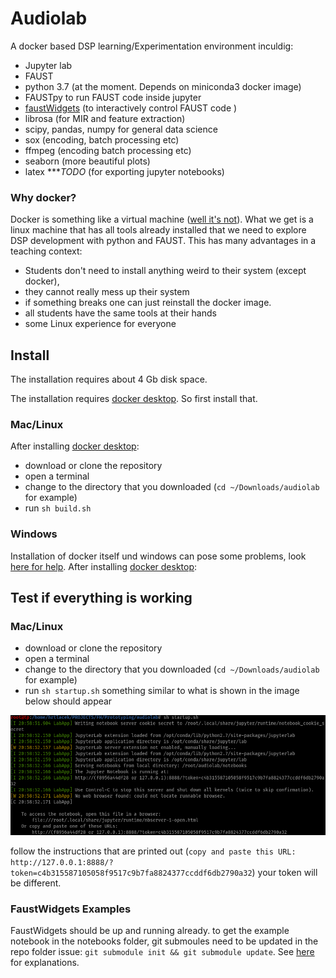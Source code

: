 # Audiolab

A docker based DSP learning/Experimentation environment inculdig:

- Jupyter lab
- FAUST
- python 3.7 (at the moment. Depends on miniconda3 docker image)
- FAUSTpy to run FAUST code inside jupyter
- [faustWidgets](https://github.com/hrtlacek/faustWidgets) (to interactively control FAUST code )
- librosa (for MIR and feature extraction)
- scipy, pandas, numpy for general data science
- sox (encoding, batch processing etc)
- ffmpeg (encoding batch processing etc)
- seaborn (more beautiful plots)
- latex ****TODO* (for exporting jupyter notebooks)

### Why docker?
Docker is something like a virtual machine ([well it's not](https://devopscon.io/blog/docker/docker-vs-virtual-machine-where-are-the-differences/)). What we get is a linux machine that has all tools already installed that we need to explore DSP development with python and FAUST. This has many advantages in a teaching context:

- Students don't need to install anything weird to their system (except docker), 
- they cannot really mess up their system 
- if something breaks one can just reinstall the docker image.
- all students have the same tools at their hands
- some Linux experience for everyone


## Install
The installation requires about 4 Gb disk space.

The installation requires [docker desktop](https://www.docker.com/get-started). So first install that.

### Mac/Linux
After installing [docker desktop](https://www.docker.com/get-started):
- download or clone the repository 
- open a terminal
- change to the directory that you downloaded (`cd ~/Downloads/audiolab` for example) 
- run `sh build.sh`

### Windows
Installation of docker itself und windows can pose some problems, look [here for help](https://docs.docker.com/docker-for-windows/install/).
After installing [docker desktop](https://www.docker.com/get-started):

## Test if everything is working

### Mac/Linux
- download or clone the repository
- open a terminal
- change to the directory that you downloaded (`cd ~/Downloads/audiolab` for example) 
- run `sh startup.sh`
something similar to what is shown in the image below should appear

![alt text](help.png)

follow the instructions that are printed out (`copy and paste this URL:
        http://127.0.0.1:8888/?token=c4b315587105058f9517c9b7fa8824377ccddf6db2790a32`) 
your token will be different. 

### FaustWidgets Examples
FaustWidgets should be up and running already. to get the example notebook in the notebooks folder, git submoules need to be updated in the repo folder issue:
`git submodule init && git submodule update`. See [here](https://www.atlassian.com/git/tutorials/git-submodule) for explanations.
 
